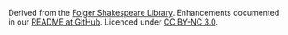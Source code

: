 Derived from the [Folger Shakespeare Library](https://shakespeare.folger.edu/). Enhancements documented in our [README at GitHub](https://github.com/dracor-org/shakedracor). Licenced under [CC BY-NC 3.0](https://creativecommons.org/licenses/by-nc/3.0/deed.en_US).
